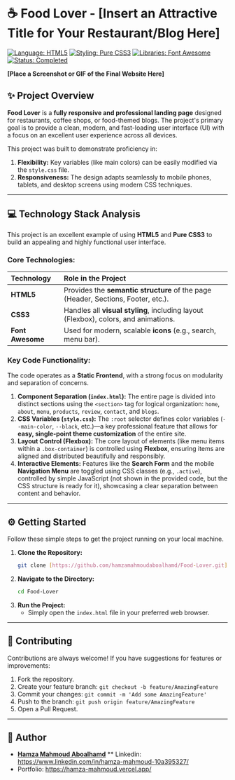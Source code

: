 # ☕ Food Lover - [Insert an Attractive Title for Your Restaurant/Blog Here]

[![Language: HTML5](https://img.shields.io/badge/Language-HTML5-E34F26?style=flat-square&logo=html5&logoColor=white)](https://developer.mozilla.org/en-US/docs/Web/HTML)
[![Styling: Pure CSS3](https://img.shields.io/badge/Styling-CSS3-1572B6?style=flat-square&logo=css3&logoColor=white)](https://developer.mozilla.org/en-US/docs/Web/CSS)
[![Libraries: Font Awesome](https://img.shields.io/badge/Icons-Font_Awesome-000000?style=flat-square&logo=fontawesome&logoColor=white)](https://fontawesome.com/)
[![Status: Completed](https://img.shields.io/badge/Status-Completed-success?style=flat-square)]()

**[Place a Screenshot or GIF of the Final Website Here]**

## ✨ Project Overview

**Food Lover** is a **fully responsive and professional landing page** designed for restaurants, coffee shops, or food-themed blogs. The project's primary goal is to provide a clean, modern, and fast-loading user interface (UI) with a focus on an excellent user experience across all devices.

This project was built to demonstrate proficiency in:
1.  **Flexibility:** Key variables (like main colors) can be easily modified via the `style.css` file.
2.  **Responsiveness:** The design adapts seamlessly to mobile phones, tablets, and desktop screens using modern CSS techniques.

---

## 💻 Technology Stack Analysis

This project is an excellent example of using **HTML5** and **Pure CSS3** to build an appealing and highly functional user interface.

### Core Technologies:

| Technology | Role in the Project |
| :--- | :--- |
| **HTML5** | Provides the **semantic structure** of the page (Header, Sections, Footer, etc.). |
| **CSS3** | Handles all **visual styling**, including layout (Flexbox), colors, and animations. |
| **Font Awesome** | Used for modern, scalable **icons** (e.g., search, menu bar). |

### Key Code Functionality:

The code operates as a **Static Frontend**, with a strong focus on modularity and separation of concerns.

1.  **Component Separation (`index.html`):** The entire page is divided into distinct sections using the `<section>` tag for logical organization: `home`, `about`, `menu`, `products`, `review`, `contact`, and `blogs`.
2.  **CSS Variables (`style.css`):** The `:root` selector defines color variables (`--main-color`, `--black`, etc.)—a key professional feature that allows for **easy, single-point theme customization** of the entire site.
3.  **Layout Control (Flexbox):** The core layout of elements (like menu items within a `.box-container`) is controlled using **Flexbox**, ensuring items are aligned and distributed beautifully and responsibly.
4.  **Interactive Elements:** Features like the **Search Form** and the mobile **Navigation Menu** are toggled using CSS classes (e.g., `.active`), controlled by simple JavaScript (not shown in the provided code, but the CSS structure is ready for it), showcasing a clear separation between content and behavior.

---

## ⚙️ Getting Started

Follow these simple steps to get the project running on your local machine.

1.  **Clone the Repository:**
    ```bash
    git clone [https://github.com/hamzamahmoudaboalhamd/Food-Lover.git](https://github.com/hamzamahmoudaboalhamd/Food-Lover.git)
    ```
2.  **Navigate to the Directory:**
    ```bash
    cd Food-Lover
    ```
3.  **Run the Project:**
    * Simply open the `index.html` file in your preferred web browser.

---

## 🤝 Contributing

Contributions are always welcome! If you have suggestions for features or improvements:

1.  Fork the repository.
2.  Create your feature branch: `git checkout -b feature/AmazingFeature`
3.  Commit your changes: `git commit -m 'Add some AmazingFeature'`
4.  Push to the branch: `git push origin feature/AmazingFeature`
5.  Open a Pull Request.

---

## 👤 Author

* **[Hamza Mahmoud Aboalhamd](https://github.com/hamzamahmoudaboalhamd)**
** Linkedin: https://www.linkedin.com/in/hamza-mahmoud-10a395327/
* Portfolio: https://hamza-mahmoud.vercel.app/

